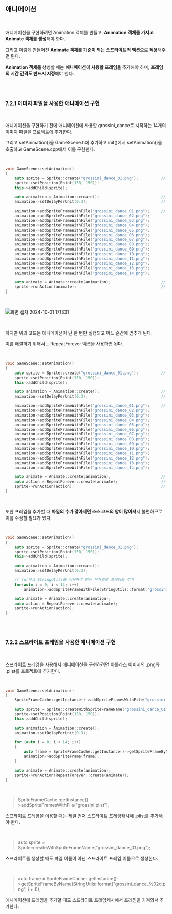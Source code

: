 ## 애니메이션

</br>

애니메이션을 구현하려면 Animation 객체를 만들고, **Animation 객체를 가지고 Animate 객체를 생성**해야 한다.

그리고 이렇게 만들어진 **Animate 객체를 기준이 되는 스프라이트의 액션으로 적용**해주면 된다.

**Animation 객체를 생성**할 때는 **애니메이션에 사용할 프레임을 추가**해야 하며, **프레임의 시간 간격도 반드시 지정**해야 한다.

</br>
</br>

### 7.2.1 이미지 파일을 사용한 애니메이션 구현

</br>

애니메이션을 구현하기 전에 애니메이션에 사용할 grossini_dance로 시작하는 14개의 이미지 파일을 프로젝트에 추가한다.

그리고 setAnimation()을 GameScene.h에 추가하고 init()에서 setAnimation()을 호출하고 GameScene.cpp에서 이를 구현한다.

</br>

```C++
void GameScene::setAnimation()
{
    auto sprite = Sprite::create("grossini_dance_01.png");          // 기준이 되는 스프라이트를 생성한다.
    sprite->setPosition(Point(150, 150));
    this->addChild(sprite);

    auto animation = Animation::create();                           // Animation 객체를 만들고,
    animation->setDelayPerUnit(0.3);                                // 프레임의 간격 시간을 0.3초로 지정한다.

    animation->addSpriteFrameWithFile("grossini_dance_01.png");     // 14개의 파일 이름을 모두 지정해서 프레임을 추가한다.
    animation->addSpriteFrameWithFile("grossini_dance_02.png");
    animation->addSpriteFrameWithFile("grossini_dance_03.png");
    animation->addSpriteFrameWithFile("grossini_dance_04.png");
    animation->addSpriteFrameWithFile("grossini_dance_05.png");
    animation->addSpriteFrameWithFile("grossini_dance_06.png");
    animation->addSpriteFrameWithFile("grossini_dance_07.png");
    animation->addSpriteFrameWithFile("grossini_dance_08.png");
    animation->addSpriteFrameWithFile("grossini_dance_09.png");
    animation->addSpriteFrameWithFile("grossini_dance_10.png");
    animation->addSpriteFrameWithFile("grossini_dance_11.png");
    animation->addSpriteFrameWithFile("grossini_dance_12.png");
    animation->addSpriteFrameWithFile("grossini_dance_13.png");
    animation->addSpriteFrameWithFile("grossini_dance_14.png");

    auto animate = Animate::create(animation);                      // Animation 객체를 이용하여 Animate 객체를 생성한다.
    sprite->runAction(animate);                                     // sprite에서 이를 실행한다.
}
```
</br>

![화면 캡처 2024-10-01 171331](https://github.com/user-attachments/assets/b7ee7417-7db6-4895-a5d3-c2b47838b32c)

</br>

하지만 위의 코드는 애니메이션이 단 한 번만 실행되고 어느 순간에 멈추게 된다.

이를 해결하기 위해서는 RepeatForever 액션을 사용하면 된다.

</br>

```C++
void GameScene::setAnimation()
{
    auto sprite = Sprite::create("grossini_dance_01.png");          // 기준이 되는 스프라이트를 생성한다.
    sprite->setPosition(Point(150, 150));
    this->addChild(sprite);

    auto animation = Animation::create();                           // Animation 객체를 만들고,
    animation->setDelayPerUnit(0.3);                                // 프레임의 간격 시간을 0.3초로 지정한다.

    animation->addSpriteFrameWithFile("grossini_dance_01.png");     // 14개의 파일 이름을 모두 지정해서 프레임을 추가한다.
    animation->addSpriteFrameWithFile("grossini_dance_02.png");
    animation->addSpriteFrameWithFile("grossini_dance_03.png");
    animation->addSpriteFrameWithFile("grossini_dance_04.png");
    animation->addSpriteFrameWithFile("grossini_dance_05.png");
    animation->addSpriteFrameWithFile("grossini_dance_06.png");
    animation->addSpriteFrameWithFile("grossini_dance_07.png");
    animation->addSpriteFrameWithFile("grossini_dance_08.png");
    animation->addSpriteFrameWithFile("grossini_dance_09.png");
    animation->addSpriteFrameWithFile("grossini_dance_10.png");
    animation->addSpriteFrameWithFile("grossini_dance_11.png");
    animation->addSpriteFrameWithFile("grossini_dance_12.png");
    animation->addSpriteFrameWithFile("grossini_dance_13.png");
    animation->addSpriteFrameWithFile("grossini_dance_14.png");

    auto animate = Animate::create(animation);                      // Animation 객체를 이용하여 Animate 객체를 생성한다.
    auto action = RepeatForever::create(animate);                   // Animate 액션을 무한반복하는 액션을 만든다.
    sprite->runAction(action);                                      // sprite에서 이를 실행한다.
}
```
</br>

또한 프레임을 추가할 때 **파일의 수가 많아지면 소스 코드의 양이 많아져**서 불편하므로 이를 수정할 필요가 있다.

</br>

```C++
void GameScene::setAnimation()
{
    auto sprite = Sprite::create("grossini_dance_01.png");
    sprite->setPosition(Point(150, 150));
    this->addChild(sprite);

    auto animation = Animation::create();
    animation->setDelayPerUnit(0.3);

    // for문과 StringUtils를 이용하여 만든 문자열로 프레임을 추가
    for(auto i = 0; i < 14; i++)
        animation->addSpriteFrameWithFile(StringUtils::format("grossini_dance_%02d.png", i + 1));

    auto animate = Animate::create(animation);
    auto action = RepeatForever::create(animate);
    sprite->runAction(action);
}
```

</br>
</br>

### 7.2.2 스프라이트 프레임을 사용한 애니메이션 구현

</br>

스프라이트 프레임을 사용해서 애니메이션을 구현하려면 아틀라스 이미지의 .png와 .plist를 프로젝트에 추가한다.

</br>

```C++
void GameScene::setAnimation()
{
    SpriteFrameCache::getInstance()->addSpriteFramesWithFile("grossini.plist");

    auto sprite = Sprite::createWithSpriteFrameName("grossini_dance_01.png");
    sprite->setPosition(Point(150, 150));
    this->addChild(sprite);

    auto animation = Animation::create();
    animation->setDelayPerUnit(0.3);

    for (auto i = 0; i < 14; i++)
    {
        auto frame = SpriteFrameCache::getInstance()->getSpriteFrameByName(StringUtils::format("grossini_dance_%02d.png", i + 1));
        animation->addSpriteFrame(frame);
    }

    auto animate = Animate::create(animation);
    sprite->runAction(RepeatForever::create(animate));
}
```
</br>

> SpriteFrameCache::getInstance()->addSpriteFramesWithFile("grossini.plist");

스프라이트 프레임을 이용할 때는 제일 먼저 스프라이트 프레임캐시에 .plist를 추가해야 한다.

</br>

> auto sprite = Sprite::createWithSpriteFrameName("grossini_dance_01.png");

스프라이트를 생성할 때도 파일 이름이 아닌 스프라이트 프레임 이름으로 생성한다.

</br>

> auto frame = SpriteFrameCache::getInstance()->getSpriteFrameByName(StringUtils::format("grossini_dance_%02d.png", i + 1));

애니메이션에 프레임을 추가할 때도 스프라이트 프레임캐시에서 프레임을 가져와서 추가한다.
